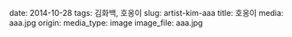 date: 2014-10-28
tags: 김화백, 호옹이
slug: artist-kim-aaa
title: 호옹이
media: aaa.jpg
origin: 
media_type: image
image_file: aaa.jpg